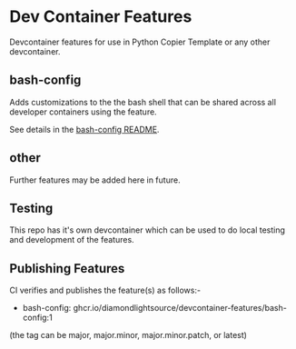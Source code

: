 # Dev Container Features

Devcontainer features for use in Python Copier Template or any other devcontainer.

## bash-config

Adds customizations to the the bash shell that can be shared across all developer containers using the feature.

See details in the [bash-config README](.devcontainer/features/bash-config/README.md).

## other

Further features may be added here in future.

## Testing

This repo has it's own devcontainer which can be used to do local testing and development of the features.

## Publishing Features

CI verifies and publishes the feature(s) as follows:-

- bash-config: ghcr.io/diamondlightsource/devcontainer-features/bash-config:1

(the tag can be major, major.minor, major.minor.patch, or latest)
